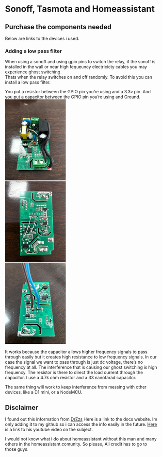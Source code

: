 # Sonoff, Tasmota and Homeassistant

## Purchase the components needed
Below are links to the devices i used.  


### Adding a low pass filter
When using a sonoff and using gpio pins to switch the relay, if the sonoff is installed in the wall or near high fequeuncy electricicty cables you may experience ghost switching.  
Thats when the relay switches on and off randomly. To avoid this you can install a low pass filter.  

You put a resistor between the GPIO pin you’re using and a 3.3v pin.  And you put a capacitor between the GPIO pin you’re using and Ground.  
<img src="https://github.com/geekyclarkey/homeassistant/blob/master/howto_guides/sonoff_tasmota_and_homeassistant/images/1.jpeg" width="200px">  
<img src="https://github.com/geekyclarkey/homeassistant/blob/master/howto_guides/sonoff_tasmota_and_homeassistant/images/2.jpeg" width="200px">  
<img src="https://github.com/geekyclarkey/homeassistant/blob/master/howto_guides/sonoff_tasmota_and_homeassistant/images/3.jpeg" width="200px">  

It works because the capacitor allows higher frequency signals to pass through easily but it creates high resistance to low frequency signals. In our case the signal we want to pass through is just dc voltage, there’s no frequency at all. The interference that is causing our ghost switching is high frequency. The resistor is there to direct the load current through the capacitor. 
I use a 4.7k ohm resistor and a 33 nanofarad capacitor.  

The same thing will work to keep interference from messing with other devices, like a D1 mini, or a NodeMCU.   

## Disclaimer
I found out this information from [DrZzs](http://drzzs.com/) Here is a link to the docs website.  Im only adding it to my github so i can access the info easily in the future.
[Here](https://www.youtube.com/watch?v=aq8_os6g13s&t=173s) is a link to his youtube video on the subject.

I would not know what i do about homeassistant without this man and many others in the homeassistant comunity. So please, All credit has to go to those guys.